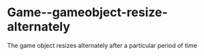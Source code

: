 # Game--gameobject-resize-alternately
The game object resizes alternately after a particular period of time
